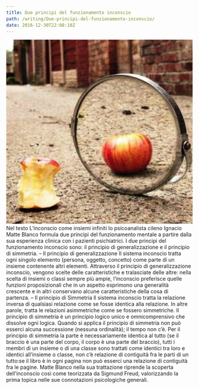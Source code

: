 ```yaml
---
title: Due principi del funzionamento inconscio
path: /writing/Due-principi-del-funzionamento-inconscio/
date: 2016-12-30T22:08:10Z
---
```

![alt text](due-principi-del-funzionamento-inconscio.png)
Nel testo L’inconscio come insiemi infiniti lo psicoanalista cileno Ignacio Matte Blanco formula due principi del funzionamento mentale a partire dalla sua esperienza clinica con i pazienti psichiatrici.
I due principi del funzionamento inconscio sono:
il principio di generalizzazione e il principio di simmetria.
– Il principio di generalizzazione
Il sistema inconscio tratta ogni singolo elemento (persona, oggetto, concetto) come parte di un insieme contenente altri elementi.
  Attraverso il principio di generalizzazione inconscio, vengono scelte delle caratteristiche e tralasciate delle altre: nella scelta di insiemi o classi sempre più ampie, l’inconscio preferisce quelle funzioni proposizionali che in un aspetto esprimono una generalità crescente e in altri conservano alcune caratteristiche della cosa di partenza.
– Il principio di Simmetria
Il sistema inconscio tratta la relazione inversa di qualsiasi relazione come se fosse identica alla relazione.
  In altre parole, tratta le relazioni asimmetriche come se fossero simmetriche. Il principio di simmetria è un principio logico unico e omnicomprensivo che dissolve ogni logica.
Quando si applica il principio di simmetria non può esserci alcuna successione (nessuna ordinalità); il tempo non c’è.
Per il principio di simmetria la parte è necessariamente identica al tutto (se il braccio è una parte del corpo, il corpo è una parte del braccio), tutti i membri di un insieme o di una classe sono trattati come identici tra loro e identici all’insieme o classe, non c’è relazione di contiguità fra le parti di un tutto:se il libro è in ogni pagina non può esserci una relazione di contiguità fra le pagine.
Matte Blanco nella sua trattazione riprende la scoperta dell’inconscio così come teorizzata da Sigmund Freud, valorizzando la prima topica nelle sue connotazioni psicologiche generali.

